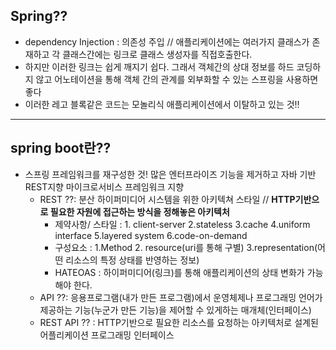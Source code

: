 ## Spring?? 
* dependency Injection : 의존성 주입 // 애플리케이션에는 여러가지 클래스가 존재하고 각 클래스간에는 링크로 클래스 생성자를 직접호출한다.
* 하지만 이러한 링크는 쉽게 깨지기 쉽다. 그래서 객체간의 상대 정보를 하드 코딩하지 않고 어노테이션을 통해 객체 간의 관계를 외부화할 수 있는 스프링을 사용하면 좋다
* 이러한 레고 블록같은 코드는 모놀리식 애플리케이션에서 이탈하고 있는 것!!

---
## spring boot란??
* 스프링 프레임워크를 재구성한 것! 많은 엔터프라이즈 기능을 제거하고 자바 기반 REST지향 마이크로서비스 프레임워크 지향
  * REST ??: 분산 하이퍼미디어 시스템을 위한 아키텍쳐 스타일 // **HTTP기반으로 필요한 자원에 접근하는 방식을 정해놓은 아키텍처**
    * 제약사항/ 스타일 : 1. client-server 2.stateless 3.cache 4.uniform interface 5.layered system 6.code-on-demand
    * 구성요소 : 1.Method 2. resource(uri를 통해 구별)  3.representation(어떤 리소스의 특정 상태를 반영하는 정보)
    * HATEOAS : 하이퍼미디어(링크)를 통해 애플리케이션의 상태 변화가 가능해야 한다.
  * API ??: 응용프로그램(내가 만든 프로그램)에서 운영체제나 프로그래밍 언어가 제공하는 기능(누군가 만든 기능)을 제어할 수 있게하는 매개체(인터페이스)
  * REST API ?? :  HTTP기반으로 필요한 리소스를 요청하는 아키텍처로 설계된 어플리케이션 프로그래밍 인터페이스